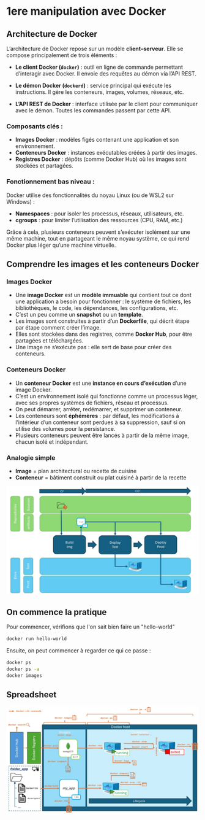 # 1ere manipulation avec Docker

## Architecture de Docker

L’architecture de Docker repose sur un modèle **client–serveur**. Elle se compose principalement de trois éléments :

- **Le client Docker (`docker`)** : outil en ligne de commande permettant d’interagir avec Docker. Il envoie des requêtes au démon via l’API REST.
  
- **Le démon Docker (`dockerd`)** : service principal qui exécute les instructions. Il gère les conteneurs, images, volumes, réseaux, etc.

- **L’API REST de Docker** : interface utilisée par le client pour communiquer avec le démon. Toutes les commandes passent par cette API.

### Composants clés :

- **Images Docker** : modèles figés contenant une application et son environnement.
- **Conteneurs Docker** : instances exécutables créées à partir des images.
- **Registres Docker** : dépôts (comme Docker Hub) où les images sont stockées et partagées.

### Fonctionnement bas niveau :

Docker utilise des fonctionnalités du noyau Linux (ou de WSL2 sur Windows) :

- **Namespaces** : pour isoler les processus, réseaux, utilisateurs, etc.
- **cgroups** : pour limiter l’utilisation des ressources (CPU, RAM, etc.)

Grâce à cela, plusieurs conteneurs peuvent s’exécuter isolément sur une même machine, tout en partageant le même noyau système, ce qui rend Docker plus léger qu’une machine virtuelle.

## Comprendre les images et les conteneurs Docker

### Images Docker

- Une **image Docker** est un **modèle immuable** qui contient tout ce dont une application a besoin pour fonctionner : le système de fichiers, les bibliothèques, le code, les dépendances, les configurations, etc.
- C’est un peu comme un **snapshot** ou un **template**.
- Les images sont construites à partir d’un **Dockerfile**, qui décrit étape par étape comment créer l’image.
- Elles sont stockées dans des registres, comme **Docker Hub**, pour être partagées et téléchargées.
- Une image ne s’exécute pas : elle sert de base pour créer des conteneurs.

### Conteneurs Docker

- Un **conteneur Docker** est une **instance en cours d’exécution** d’une image Docker.
- C’est un environnement isolé qui fonctionne comme un processus léger, avec ses propres systèmes de fichiers, réseau et processus.
- On peut démarrer, arrêter, redémarrer, et supprimer un conteneur.
- Les conteneurs sont **éphémères** : par défaut, les modifications à l’intérieur d’un conteneur sont perdues à sa suppression, sauf si on utilise des volumes pour la persistance.
- Plusieurs conteneurs peuvent être lancés à partir de la même image, chacun isolé et indépendant.

### Analogie simple

- **Image** = plan architectural ou recette de cuisine  
- **Conteneur** = bâtiment construit ou plat cuisiné à partir de la recette

![Déploiement CI/CD avec Docker](img/docker-deploy-schema.jpg)

## On commence la pratique

Pour commencer, vérifions que l'on sait bien faire un "hello-world"

```bash
docker run hello-world
```

Ensuite, on peut commencer à regarder ce qui ce passe :

```bash
docker ps
docker ps -a
docker images
```


## Spreadsheet

![Déploiement CI/CD avec Docker](img/docker-cli-speadsheet.jpg)
